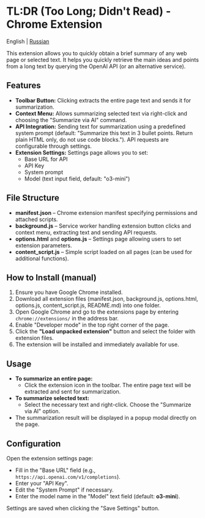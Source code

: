 # TL:DR (Too Long; Didn't Read) - Chrome Extension

English | [Russian](README.ru.md)  

This extension allows you to quickly obtain a brief summary of any web page or selected text. It helps you quickly retrieve the main ideas and points from a long text by querying the OpenAI API (or an alternative service).

## Features

- **Toolbar Button:** Clicking extracts the entire page text and sends it for summarization.
- **Context Menu:** Allows summarizing selected text via right-click and choosing the "Summarize via AI" command.
- **API Integration:** Sending text for summarization using a predefined system prompt (default: "Summarize this text in 3 bullet points. Return plain HTML only, do not use code blocks."). API requests are configurable through settings.
- **Extension Settings:** Settings page allows you to set:
  - Base URL for API
  - API Key
  - System prompt
  - Model (text input field, default: "o3-mini")

## File Structure

- **manifest.json** – Chrome extension manifest specifying permissions and attached scripts.
- **background.js** – Service worker handling extension button clicks and context menu, extracting text and sending API requests.
- **options.html** and **options.js** – Settings page allowing users to set extension parameters.
- **content_script.js** – Simple script loaded on all pages (can be used for additional functions).

## How to Install (manual)

1. Ensure you have Google Chrome installed.
2. Download all extension files (manifest.json, background.js, options.html, options.js, content_script.js, README.md) into one folder.
3. Open Google Chrome and go to the extensions page by entering `chrome://extensions/` in the address bar.
4. Enable "Developer mode" in the top right corner of the page.
5. Click the **"Load unpacked extension"** button and select the folder with extension files.
6. The extension will be installed and immediately available for use.

## Usage

- **To summarize an entire page:**
  - Click the extension icon in the toolbar. The entire page text will be extracted and sent for summarization.
- **To summarize selected text:**
  - Select the necessary text and right-click. Choose the "Summarize via AI" option.
- The summarization result will be displayed in a popup modal directly on the page.

## Configuration

Open the extension settings page:
- Fill in the "Base URL" field (e.g., `https://api.openai.com/v1/completions`).
- Enter your "API Key".
- Edit the "System Prompt" if necessary.
- Enter the model name in the "Model" text field (default: **o3-mini**).

Settings are saved when clicking the "Save Settings" button.